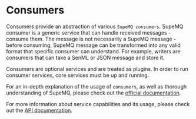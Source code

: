 # Consumers

Consumers provide an abstraction of various `SupeMQ consumers`.
SupeMQ consumer is a generic service that can handle received messages - consume them.
The message is not necessarily a SupeMQ message - before consuming, SupeMQ message can
be transformed into any valid format that specific consumer can understand. For example,
writers are consumers that can take a SenML or JSON message and store it.

Consumers are optional services and are treated as plugins. In order to
run consumer services, core services must be up and running.

For an in-depth explanation of the usage of `consumers`, as well as thorough
understanding of SupeMQ, please check out the [official documentation][doc].

For more information about service capabilities and its usage, please check out
the [API documentation](https://docs.api.supermq.abstractmachines.fr/?urls.primaryName=consumers-notifiers-openapi.yml).

[doc]: https://docs.supermq.abstractmachines.fr

